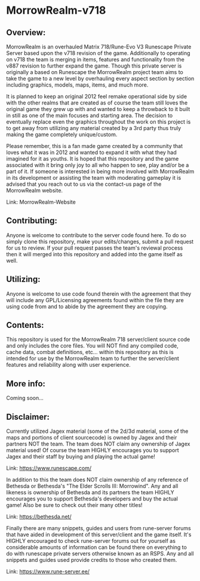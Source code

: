 # MorrowRealm-v718

Overview:
---------------
MorrowRealm is an overhauled Matrix 718/Rune-Evo V3 Runescape Private Server based upon the v718 revision of the game. Additionally to operating on v718 the team is merging in items, features and functionality from the v887 revision to further expand the game. Though this private server is originally a based on Runescape the MorrowRealm project team aims to take the game to a new level by overhauling every aspect section by section including graphics, models, maps, items, and much more.

It is planned to keep an original 2012 feel remake operational side by side with the other realms that are created as of course the team still loves the original game they grew up with and wanted to keep a throwback to it built in still as one of the main focuses and starting area. The decision to eventually replace even the graphics throughout the work on this project is to get away from utilizing any material created by a 3rd party thus truly making the game completely unique/custom.

Please remember, this is a fan made game created by a community that loves what it was in 2012 and wanted to expand it with what they had imagined for it as youths. It is hoped that this repository and the game associated with it bring only joy to all who happen to see, play and/or be a part of it. If someone is interested in being more involved with MorrowRealm in its development or assisting the team with moderating gameplay it is advised that you reach out to us via the contact-us page of the MorrowRealm website.

Link: MorrowRealm-Website

Contributing:
-------------
Anyone is welcome to contribute to the server code found here. To do so simply clone this repository, make your edits/changes, submit a pull request for us to review. If your pull request passes the team's reviewal process then it will merged into this repository and added into the game itself as well.

Utilizing:
----------
Anyone is welcome to use code found therein with the agreement that they will include any GPL/Licensing agreements found within the file they are using code from and to abide by the agreement they are copying.

Contents:
---------
This repository is used for the MorrowRealm 718 server/client source code and only includes the core files. You will NOT find any compiled code, cache data, combat definitions, etc... within this repository as this is intended for use by the MorrowRealm team to further the server/client features and reliability along with user experience.

More info:
----------
Coming soon...

Disclaimer:
-----------
Currently utilized Jagex material (some of the 2d/3d material, some of the maps and portions of client sourcecode) is owned by Jagex and their partners NOT the team. The team does NOT claim any ownership of Jagex material used! Of course the team HIGHLY encourages you to support Jagex and their staff by buying and playing the actual game!

Link: https://www.runescape.com/

In addition to this the team does NOT claim ownership of any reference of Bethesda or Bethesda's "The Elder Scrolls III: Morrowind". Any and all likeness is ownership of Bethesda and its partners the team HIGHLY encourages you to support Bethesda's developers and buy the actual game! Also be sure to check out their many other titles!

Link: https://bethesda.net/

Finally there are many snippets, guides and users from rune-server forums that have aided in development of this server/client and the game itself. It's HIGHLY encouraged to check rune-server forums out for yourself as considerable amounts of information can be found there on everything to do with runescape private servers otherwise known as an RSPS. Any and all snippets and guides used provide credits to those who created them.

Link: https://www.rune-server.ee/
